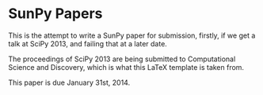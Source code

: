 SunPy Papers
============

This is the attempt to write a SunPy paper for submission, firstly, if we get a
talk at SciPy 2013, and failing that at a later date.

The proceedings of SciPy 2013 are being submitted to Computational Science and
Discovery, which is what this LaTeX template is taken from.

This paper is due January 31st, 2014.
